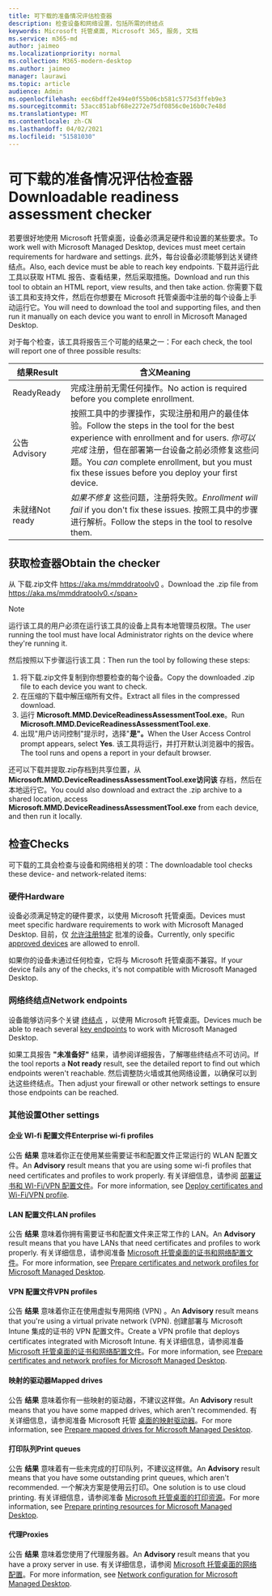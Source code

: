 ```yaml
---
title: 可下载的准备情况评估检查器
description: 检查设备和网络设置，包括所需的终结点
keywords: Microsoft 托管桌面, Microsoft 365, 服务, 文档
ms.service: m365-md
author: jaimeo
ms.localizationpriority: normal
ms.collection: M365-modern-desktop
ms.author: jaimeo
manager: laurawi
ms.topic: article
audience: Admin
ms.openlocfilehash: eec6bdff2e494e0f55b06cb581c5775d3ffeb9e3
ms.sourcegitcommit: 53acc851abf68e2272e75df0856c0e16b0c7e48d
ms.translationtype: MT
ms.contentlocale: zh-CN
ms.lasthandoff: 04/02/2021
ms.locfileid: "51581030"
---
```

# <a name="downloadable-readiness-assessment-checker"></a><span data-ttu-id="bd87c-104">可下载的准备情况评估检查器</span><span class="sxs-lookup"><span data-stu-id="bd87c-104">Downloadable readiness assessment checker</span></span>

<span data-ttu-id="bd87c-105">若要很好地使用 Microsoft 托管桌面，设备必须满足硬件和设置的某些要求。</span><span class="sxs-lookup"><span data-stu-id="bd87c-105">To work well with Microsoft Managed Desktop, devices must meet certain requirements for hardware and settings.</span></span> <span data-ttu-id="bd87c-106">此外，每台设备必须能够到达关键终结点。</span><span class="sxs-lookup"><span data-stu-id="bd87c-106">Also, each device must be able to reach key endpoints.</span></span> <span data-ttu-id="bd87c-107">下载并运行此工具以获取 HTML 报告、查看结果，然后采取措施。</span><span class="sxs-lookup"><span data-stu-id="bd87c-107">Download and run this tool to obtain an HTML report, view results, and then take action.</span></span> <span data-ttu-id="bd87c-108">你需要下载该工具和支持文件，然后在你想要在 Microsoft 托管桌面中注册的每个设备上手动运行它。</span><span class="sxs-lookup"><span data-stu-id="bd87c-108">You will need to download the tool and supporting files, and then run it manually on each device you want to enroll in Microsoft Managed Desktop.</span></span>

<span data-ttu-id="bd87c-109">对于每个检查，该工具将报告三个可能的结果之一：</span><span class="sxs-lookup"><span data-stu-id="bd87c-109">For each check, the tool will report one of three possible results:</span></span>


|<span data-ttu-id="bd87c-110">结果</span><span class="sxs-lookup"><span data-stu-id="bd87c-110">Result</span></span>  |<span data-ttu-id="bd87c-111">含义</span><span class="sxs-lookup"><span data-stu-id="bd87c-111">Meaning</span></span>  |
|---------|---------|
|<span data-ttu-id="bd87c-112">Ready</span><span class="sxs-lookup"><span data-stu-id="bd87c-112">Ready</span></span>     | <span data-ttu-id="bd87c-113">完成注册前无需任何操作。</span><span class="sxs-lookup"><span data-stu-id="bd87c-113">No action is required before you complete enrollment.</span></span>        |
|<span data-ttu-id="bd87c-114">公告</span><span class="sxs-lookup"><span data-stu-id="bd87c-114">Advisory</span></span>    | <span data-ttu-id="bd87c-115">按照工具中的步骤操作，实现注册和用户的最佳体验。</span><span class="sxs-lookup"><span data-stu-id="bd87c-115">Follow the steps in the tool for the best experience with enrollment and for users.</span></span> <span data-ttu-id="bd87c-116">*你可以完成* 注册，但在部署第一台设备之前必须修复这些问题。</span><span class="sxs-lookup"><span data-stu-id="bd87c-116">You *can* complete enrollment, but you must fix these issues before you deploy your first device.</span></span>        |
|<span data-ttu-id="bd87c-117">未就绪</span><span class="sxs-lookup"><span data-stu-id="bd87c-117">Not ready</span></span> | <span data-ttu-id="bd87c-118">*如果不修复* 这些问题，注册将失败。</span><span class="sxs-lookup"><span data-stu-id="bd87c-118">*Enrollment will fail* if you don't fix these issues.</span></span> <span data-ttu-id="bd87c-119">按照工具中的步骤进行解析。</span><span class="sxs-lookup"><span data-stu-id="bd87c-119">Follow the steps in the tool to resolve them.</span></span>        |

## <a name="obtain-the-checker"></a><span data-ttu-id="bd87c-120">获取检查器</span><span class="sxs-lookup"><span data-stu-id="bd87c-120">Obtain the checker</span></span>

<span data-ttu-id="bd87c-121">从 下载.zip文件 https://aka.ms/mmddratoolv0 。</span><span class="sxs-lookup"><span data-stu-id="bd87c-121">Download the .zip file from https://aka.ms/mmddratoolv0.</span></span>

> [!NOTE]
> <span data-ttu-id="bd87c-122">运行该工具的用户必须在运行该工具的设备上具有本地管理员权限。</span><span class="sxs-lookup"><span data-stu-id="bd87c-122">The user running the tool must have local Administrator rights on the device where they're running it.</span></span>

 <span data-ttu-id="bd87c-123">然后按照以下步骤运行该工具：</span><span class="sxs-lookup"><span data-stu-id="bd87c-123">Then run the tool by following these steps:</span></span>

1. <span data-ttu-id="bd87c-124">将下载.zip文件复制到你想要检查的每个设备。</span><span class="sxs-lookup"><span data-stu-id="bd87c-124">Copy the downloaded .zip file to each device you want to check.</span></span>
2. <span data-ttu-id="bd87c-125">在压缩的下载中解压缩所有文件。</span><span class="sxs-lookup"><span data-stu-id="bd87c-125">Extract all files in the compressed download.</span></span>
3. <span data-ttu-id="bd87c-126">运行 **Microsoft.MMD.DeviceReadinessAssessmentTool.exe**。</span><span class="sxs-lookup"><span data-stu-id="bd87c-126">Run **Microsoft.MMD.DeviceReadinessAssessmentTool.exe**.</span></span>
4. <span data-ttu-id="bd87c-127">出现"用户访问控制"提示时，选择"**是"。**</span><span class="sxs-lookup"><span data-stu-id="bd87c-127">When the User Access Control prompt appears, select **Yes**.</span></span> <span data-ttu-id="bd87c-128">该工具将运行，并打开默认浏览器中的报告。</span><span class="sxs-lookup"><span data-stu-id="bd87c-128">The tool runs and opens a report in your default browser.</span></span>

<span data-ttu-id="bd87c-129">还可以下载并提取.zip存档到共享位置，从 **Microsoft.MMD.DeviceReadinessAssessmentTool.exe访问该** 存档，然后在本地运行它。</span><span class="sxs-lookup"><span data-stu-id="bd87c-129">You could also download and extract the .zip archive to a shared location, access **Microsoft.MMD.DeviceReadinessAssessmentTool.exe** from each device, and then run it locally.</span></span>


## <a name="checks"></a><span data-ttu-id="bd87c-130">检查</span><span class="sxs-lookup"><span data-stu-id="bd87c-130">Checks</span></span>

<span data-ttu-id="bd87c-131">可下载的工具会检查与设备和网络相关的项：</span><span class="sxs-lookup"><span data-stu-id="bd87c-131">The downloadable tool checks these device- and network-related items:</span></span>

### <a name="hardware"></a><span data-ttu-id="bd87c-132">硬件</span><span class="sxs-lookup"><span data-stu-id="bd87c-132">Hardware</span></span>

<span data-ttu-id="bd87c-133">设备必须满足特定的硬件要求，以使用 Microsoft 托管桌面。</span><span class="sxs-lookup"><span data-stu-id="bd87c-133">Devices must meet specific hardware requirements to work with Microsoft Managed Desktop.</span></span> <span data-ttu-id="bd87c-134">目前，仅 [允许注册特定](../service-description/device-list.md) 批准的设备。</span><span class="sxs-lookup"><span data-stu-id="bd87c-134">Currently, only specific [approved devices](../service-description/device-list.md) are allowed to enroll.</span></span> 

<span data-ttu-id="bd87c-135">如果你的设备未通过任何检查，它将与 Microsoft 托管桌面不兼容。</span><span class="sxs-lookup"><span data-stu-id="bd87c-135">If your device fails any of the checks, it's not compatible with Microsoft Managed Desktop.</span></span>

### <a name="network-endpoints"></a><span data-ttu-id="bd87c-136">网络终结点</span><span class="sxs-lookup"><span data-stu-id="bd87c-136">Network endpoints</span></span>

<span data-ttu-id="bd87c-137">设备能够访问多个关键 [终结点](network.md) ，以使用 Microsoft 托管桌面。</span><span class="sxs-lookup"><span data-stu-id="bd87c-137">Devices much be able to reach several [key endpoints](network.md) to work with Microsoft Managed Desktop.</span></span>

<span data-ttu-id="bd87c-138">如果工具报告 **"未准备好"** 结果，请参阅详细报告，了解哪些终结点不可访问。</span><span class="sxs-lookup"><span data-stu-id="bd87c-138">If the tool reports a **Not ready** result, see the detailed report to find out which endpoints weren't reachable.</span></span> <span data-ttu-id="bd87c-139">然后调整防火墙或其他网络设置，以确保可以到达这些终结点。</span><span class="sxs-lookup"><span data-stu-id="bd87c-139">Then adjust your firewall or other network settings to ensure those endpoints can be reached.</span></span>

### <a name="other-settings"></a><span data-ttu-id="bd87c-140">其他设置</span><span class="sxs-lookup"><span data-stu-id="bd87c-140">Other settings</span></span>

#### <a name="enterprise-wi-fi-profiles"></a><span data-ttu-id="bd87c-141">企业 WI-fi 配置文件</span><span class="sxs-lookup"><span data-stu-id="bd87c-141">Enterprise wi-fi profiles</span></span>

<span data-ttu-id="bd87c-142">公告 **结果** 意味着你正在使用某些需要证书和配置文件正常运行的 WLAN 配置文件。</span><span class="sxs-lookup"><span data-stu-id="bd87c-142">An **Advisory** result means that you are using some wi-fi profiles that need certificates and profiles to work properly.</span></span> <span data-ttu-id="bd87c-143">有关详细信息，请参阅 [部署证书和 WI-Fi/VPN 配置文件](certs-wifi-lan.md#deploy-certificates-and-wi-fivpn-profile)。</span><span class="sxs-lookup"><span data-stu-id="bd87c-143">For more information, see [Deploy certificates and Wi-Fi/VPN profile](certs-wifi-lan.md#deploy-certificates-and-wi-fivpn-profile).</span></span>

#### <a name="lan-profiles"></a><span data-ttu-id="bd87c-144">LAN 配置文件</span><span class="sxs-lookup"><span data-stu-id="bd87c-144">LAN profiles</span></span>

<span data-ttu-id="bd87c-145">公告 **结果** 意味着你拥有需要证书和配置文件来正常工作的 LAN。</span><span class="sxs-lookup"><span data-stu-id="bd87c-145">An **Advisory** result means that you have LANs that need certificates and profiles to work properly.</span></span> <span data-ttu-id="bd87c-146">有关详细信息，请参阅准备 [Microsoft 托管桌面的证书和网络配置文件](certs-wifi-lan.md)。</span><span class="sxs-lookup"><span data-stu-id="bd87c-146">For more information, see [Prepare certificates and network profiles for Microsoft Managed Desktop](certs-wifi-lan.md).</span></span>

#### <a name="vpn-profiles"></a><span data-ttu-id="bd87c-147">VPN 配置文件</span><span class="sxs-lookup"><span data-stu-id="bd87c-147">VPN profiles</span></span>

<span data-ttu-id="bd87c-148">公告 **结果** 意味着你正在使用虚拟专用网络 (VPN) 。</span><span class="sxs-lookup"><span data-stu-id="bd87c-148">An **Advisory** result means that you're using a virtual private network (VPN).</span></span> <span data-ttu-id="bd87c-149">创建部署与 Microsoft Intune 集成的证书的 VPN 配置文件。</span><span class="sxs-lookup"><span data-stu-id="bd87c-149">Create a VPN profile that deploys certificates integrated with Microsoft Intune.</span></span> <span data-ttu-id="bd87c-150">有关详细信息，请参阅准备 [Microsoft 托管桌面的证书和网络配置文件](certs-wifi-lan.md)。</span><span class="sxs-lookup"><span data-stu-id="bd87c-150">For more information, see [Prepare certificates and network profiles for Microsoft Managed Desktop](certs-wifi-lan.md).</span></span>

#### <a name="mapped-drives"></a><span data-ttu-id="bd87c-151">映射的驱动器</span><span class="sxs-lookup"><span data-stu-id="bd87c-151">Mapped drives</span></span>

<span data-ttu-id="bd87c-152">公告 **结果** 意味着你有一些映射的驱动器，不建议这样做。</span><span class="sxs-lookup"><span data-stu-id="bd87c-152">An **Advisory** result means that you have some mapped drives, which aren't recommended.</span></span> <span data-ttu-id="bd87c-153">有关详细信息，请参阅准备 Microsoft 托管 [桌面的映射驱动器](mapped-drives.md)。</span><span class="sxs-lookup"><span data-stu-id="bd87c-153">For more information, see [Prepare mapped drives for Microsoft Managed Desktop](mapped-drives.md).</span></span>

#### <a name="print-queues"></a><span data-ttu-id="bd87c-154">打印队列</span><span class="sxs-lookup"><span data-stu-id="bd87c-154">Print queues</span></span>

<span data-ttu-id="bd87c-155">公告 **结果** 意味着有一些未完成的打印队列，不建议这样做。</span><span class="sxs-lookup"><span data-stu-id="bd87c-155">An **Advisory** result means that you have some outstanding print queues, which aren't recommended.</span></span> <span data-ttu-id="bd87c-156">一个解决方案是使用云打印。</span><span class="sxs-lookup"><span data-stu-id="bd87c-156">One solution is to use cloud printing.</span></span> <span data-ttu-id="bd87c-157">有关详细信息，请参阅准备 [Microsoft 托管桌面的打印资源](printing.md)。</span><span class="sxs-lookup"><span data-stu-id="bd87c-157">For more information, see [Prepare printing resources for Microsoft Managed Desktop](printing.md).</span></span>

#### <a name="proxies"></a><span data-ttu-id="bd87c-158">代理</span><span class="sxs-lookup"><span data-stu-id="bd87c-158">Proxies</span></span>

<span data-ttu-id="bd87c-159">公告 **结果** 意味着您使用了代理服务器。</span><span class="sxs-lookup"><span data-stu-id="bd87c-159">An **Advisory** result means that you have a proxy server in use.</span></span> <span data-ttu-id="bd87c-160">有关详细信息，请参阅 [Microsoft 托管桌面的网络配置](network.md)。</span><span class="sxs-lookup"><span data-stu-id="bd87c-160">For more information, see [Network configuration for Microsoft Managed Desktop](network.md).</span></span>

